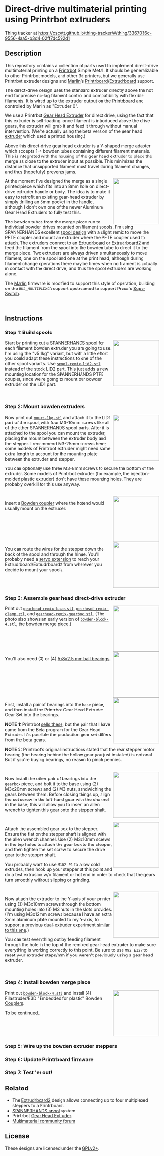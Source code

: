 # Direct-drive multimaterial printing using Printrbot extruders

Thing tracker at
https://cscott.github.io/thing-tracker/#/thing/3367036c-9556-4aa5-b3d4-02ff7dc592d1

## Description

This repository contains a collection of parts used to implement
direct-drive multimaterial printing on a [Printrbot] Simple Metal.
It should be generalizable to other Printrbot models, and other
3d printers, but we generally use Printrbot extruder designs
and [Marlin]'s [Printrboard]/[Extrudrboard] support.

The direct-drive design uses the standard extruder directly above the
hot end for precise no-lag filament control and compatibility with
flexible filaments.  It is wired up to the extruder output on the
[Printrboard] and controlled by Marlin as "Extruder 0".

We use a Printrbot [Gear Head Extruder] for direct drive, using the
fact that this extruder is self-loading: once filament is introduced
above the drive gears, the extruder will grab it and feed it through
without manual intervention.  (We're actually using the [beta version
of the gear head extruder](https://www.youmagine.com/designs/printrbot-gear-head-extruder) which used a printed housing.)

Above this direct-drive gear head extruder is a V-shaped merge adapter
which accepts 1-4 bowden tubes containing different filament
materials.  This is integrated with the housing of the gear head
extruder to place the merge as close to the extruder input as
possible.  This minimizes the distance that unsupported filament must
travel during filament changes, and thus (hopefully) prevents jams.

<img src="./imgs/IMG_20170723_222441.jpg" style="float:right" width=150 align="right"/>

At the moment I've designed the merge as a single printed piece which
fits into an 8mm hole on direct-drive extruder handle or body.  The
idea is to make it easy to retrofit an existing gear-head extruder
by simply drilling an 8mm pocket in the handle, although I don't
own one of the newer Aluminum Gear Head Extruders to fully test this.

The bowden tubes from the merge piece run to individual bowden drives
mounted on filament spools.  I'm using SPANNERHANDS excellent
[spool design](https://www.thingiverse.com/thing:2119644) with a
slight remix to move the PFTE coupler and mount an extruder where
the PFTE coupler used to attach.  The extruders connect to an
[Extrudrboard] or [Extrudrboard2] and feed the filament from the
spool into the bowden tube to direct it to the merge piece.
Two extruders are always driven simultaneously to move filament,
one on the spool and one at the print head, although during
filament change operations there may be times when no filament
is actually in contact with the direct drive, and thus the
spool extruders are working alone.

The [Marlin] firmware is modified to support this style of operation,
building on the `MK2_MULTIPLEXER` support upstreamed to support Prusa's
[Super Switch](https://github.com/prusa3d/Original-Prusa-i3/issues/29).

<br clear="both" />

## Instructions

### Step 1: Build spools

<img src="./imgs/IMG_20170726_134009.jpg" style="float:right" width=150 align="right"/>

Start by printing out a [SPANNERHANDS spool] for each filament bowden
extruder you are going to use. I'm using the "v5 1kg" variant, but
with a little effort you could adapt these instructions to one of the
other spool variants.  Use
[`spool-remix-lid2.stl`](./spool-remix-stl/spool-remix-lid2.stl)
instead of the stock LID2 part.  This just adds a new mounting location
for the SPANNERHANDS PTFE coupler, since we're going to mount our
bowden extruder on the LID1 part.

<br clear="both" />

### Step 2: Mount bowden extruders

<img src="./imgs/IMG_20170728_133944.jpg" style="float:right" width=150 align="right"/>

Now print out
[`mount-1kg.stl`](./mount-stl/mount-1kg.stl) and attach it to
the LID1 part of the spool, with four M3-10mm screws like all of the
other SPANNERHANDS spool parts.  After it is attached to the spool
you can mount the extruder, placing the mount between the extruder
body and the stepper.  I recommend M3-25mm screws here; some models
of Printrbot extruder might need some extra length to account for
the mounting plate between the extruder and stepper.

You can optionally use three M3-8mm screws to secure the bottom of
the extruder.  Some models of Printrbot extruder (for example, the
injection-molded plastic extruder) don't have these mounting holes.
They are probably overkill for this use anyway.

<br clear="both" />
<img src="./imgs/IMG_20170724_211042.jpg" style="float:right" width=150 align="right"/>

Insert a
[Bowden coupler](https://www.filastruder.com/collections/e3d-spare-parts-and-accessories/products/bowden-couplings-all-types)
where the hotend would usually mount on the extruder.

<br clear="both" />
<img src="./imgs/IMG_20170726_134052.jpg" style="float:right" width=150 align="right"/>

You can route the wires for the stepper down the back
of the spool and through the hinge.  You'll probably need a
<a href="http://www.ebay.com/itm/2-3-foot-XH2-54-Long-Stepper-Motor-Extension-Cables-for-3D-Printers-5-Pieces/272523242942">servo extension</a>
to reach your Extrudrboard/Extrudrboard2 from wherever you decide to
mount your spools.

<br clear="both" />

### Step 3: Assemble gear head direct-drive extruder

<img src="./imgs/IMG_20170728_133905.jpg" style="float:right" width=150 align="right"/>

Print out
[`gearhead-remix-base.stl`](./gearhead-remix-stl/gearhead-remix-base.stl),
[`gearhead-remix-clamp.stl`](./gearhead-remix-stl/gearhead-remix-clamp.stl),
and
[`gearhead-remix-gearbox.stl`](./gearhead-remix-stl/gearhead-remix-gearbox.stl).
(The photo also shows an early version of
[`bowden-block-4.stl`](./bowden-stl/bowden-block-4.stl), the bowden merge
piece.)

<br clear="both" />
<img src="./imgs/IMG_20170728_134043.jpg" style="float:right" width=150 align="right"/>

You'll also need (3) or (4)
<a href="https://amazon.com/gp/product/B00ZHST8NU/">5x8x2.5 mm ball bearings</a>.

<br clear="both" />
<img src="./imgs/IMG_20170728_141320.jpg" style="float:right" width=150 align="right"/>

First, install a pair of bearings into the `base` piece, and then install
the Printrbot Gear Head Extruder Gear Set into the bearings.

**NOTE 1:**
Printrbot
<a href="https://printrbot.com/shop/gear-head-extruder-gear-set/">sells these</a>,
but the pair that I have came from the Beta program for the Gear Head Extruder.
It's possible the production gear set differs from the beta gears.

**NOTE 2:**
Printrbot's original instructions stated that the rear stepper motor
bearing (the bearing behind the hollow gear you just installed) is
optional.  But if you're buying bearings, no reason to pinch pennies.

<br clear="both" />
<img src="./imgs/IMG_20170728_141721.jpg" style="float:right" width=150 align="right"/>

Now install the other pair of bearings into the `gearbox` piece, and
bolt it to the base using (2) M3x20mm screws and (2) M3 nuts, sandwiching
the gears between them.  Before closing things up, align the set screw in
the left-hand gear with the channel in the base; this will allow you to
insert an allen wrench to tighten this gear onto the stepper shaft.

<br clear="both" />
<img src="./imgs/IMG_20170728_143040.jpg" style="float:right" width=150 align="right"/>

Attach the assembled gear box to the stepper.  Ensure the flat on the stepper
shaft is aligned with the allen wrench channel.  Use (2) M3x10mm screws in
the top holes to attach the gear box to the stepper, and then tighten the
set screw to secure the drive gear to the stepper shaft.

You probably want to use `M302 P1` to allow cold extrudes, then hook up
your stepper at this point and do a test extrusion w/o filament or hot end
in order to check that the gears turn smoothly without slipping or grinding.

<br clear="both" />
<img src="./imgs/IMG_20170728_145756.jpg" style="float:right" width=150 align="right"/>

Now attach the extruder to the Y-axis of your printer using (3) M3x10mm
screws through the bottom mounting holes into (3) M3 nuts in the slots
provides.  (I'm using M3x12mm screws because I have an extra 3mm aluminum
plate mounted to my Y-axis, to support a previous dual-extruder
experiment <a href="https://www.thingiverse.com/thing:398212">similar
to this one</a>.)

You can test everything out by feeding filament through the hole in
the top of the remixed gear head extruder to make sure everything
is working correctly to this point.  Be sure to use `M92 E127` to
reset your extruder steps/mm if you weren't previously using a
gear head extruder.

<br clear="both" />

### Step 4: Install bowden merge piece

<img src="./imgs/IMG_20170730_191243.jpg" style="float:right" width=150 align="right"/>

Print out
[`bowden-block-4.stl`](./bowden-stl/bowden-block-4.stl) and install
(4) <a href="https://www.filastruder.com/collections/e3d-spare-parts-and-accessories/products/bowden-couplings-all-types">Filastruder/E3D "Embedded for plastic"
Bowden Couplers</a>.

To be continued...

<br clear="both" />

### Step 5: Wire up the bowden extruder steppers
### Step 6: Update Printrboard firmware
### Step 7: Test 'er out!

## Related

* The [Extrudrboard2] design allows connecting up to four multiplexed
  steppers to a Printrboard.
* [SPANNERHANDS spool] system.
* Printrbot [Gear Head Extruder].
* [Multimaterial community forum](http://forum.monstercafe.net/topic6.html)

## License

These designs are licensed under the [GPLv2+].

[Printrbot]: http://printrbot.com
[Printrboard]: http://reprap.org/wiki/Printrboard
[Extrudrboard]: http://reprap.org/wiki/Adding_more_extruders#RAMPS_using_ExtrudrBoard
[Extrudrboard2]: https://github.com/cscott/extrudrboard2
[Marlin]: http://www.marlinfw.org/
[Gear Head Extruder]: https://printrbot.com/shop/gear-head-extruder-v2/
[SPANNERHANDS spool]: https://www.thingiverse.com/thing:2119644
[GPLv2+]: https://spdx.org/licenses/GPL-2.0+.html
